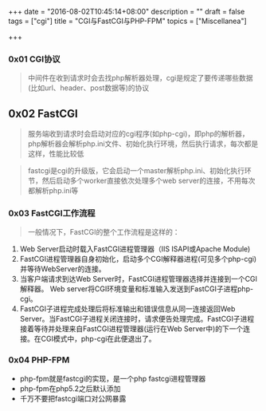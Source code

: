 +++
date = "2016-08-02T10:45:14+08:00"
description = ""
draft = false
tags = ["cgi"]
title = "CGI与FastCGI与PHP-FPM"
topics = ["Miscellanea"]

+++

### 0x01 CGI协议
> 中间件在收到请求时会去找php解析器处理，cgi是规定了要传递哪些数据(比如url、header、post数据等)的协议

## 0x02 FastCGI
> 服务端收到请求时会启动对应的cgi程序(如php-cgi)，即php的解析器，php解析器会解析php.ini文件、初始化执行环境，然后执行请求，每次都是这样，性能比较低

> fastcgi是cgi的升级版，它会启动一个master解析php.ini、初始化执行环节，然后启动多个worker直接依次处理多个web server的连接，不用每次都解析php.ini等

### 0x03 FastCGI工作流程
> 一般情况下，FastCGI的整个工作流程是这样的：

1. Web Server启动时载入FastCGI进程管理器（IIS ISAPI或Apache Module)
2. FastCGI进程管理器自身初始化，启动多个CGI解释器进程(可见多个php-cgi)并等待WebServer的连接。
3. 当客户端请求到达Web Server时，FastCGI进程管理器选择并连接到一个CGI解释器。 Web server将CGI环境变量和标准输入发送到FastCGI子进程php-cgi。
4. FastCGI子进程完成处理后将标准输出和错误信息从同一连接返回Web Server。当FastCGI子进程关闭连接时，请求便告处理完成。FastCGI子进程接着等待并处理来自FastCGI进程管理器(运行在Web Server中)的下一个连接。在CGI模式中，php-cgi在此便退出了。

### 0x04 PHP-FPM
* php-fpm就是fastcgi的实现，是一个php fastcgi进程管理器
* php-fpm在php5.2之后默认添加
* 千万不要把fastcgi端口对公网暴露
